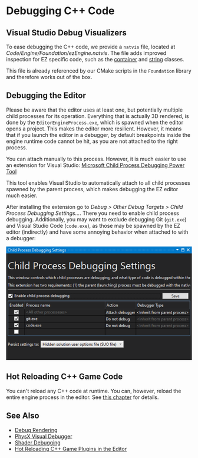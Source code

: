 # Debugging C++ Code

## Visual Studio Debug Visualizers

To ease debugging the C++ code, we provide a `natvis` file, located at *Code/Engine/Foundation/ezEngine.natvis*. The file adds improved inspection for EZ specific code, such as the [container](../appendix/container-usage.md) and [string](../appendix/string-usage.md) classes.

This file is already referenced by our CMake scripts in the `Foundation` library and therefore works out of the box.

## Debugging the Editor

Please be aware that the editor uses at least one, but potentially multiple child processes for its operation. Everything that is actually 3D rendered, is done by the `EditorEngineProcess.exe`, which is spawned when the editor opens a project. This makes the editor more resilient. However, it means that if you launch the editor in a debugger, by default breakpoints inside the engine runtime code cannot be hit, as you are not attached to the right process.

You can attach manually to this process. However, it is much easier to use an extension for Visual Studio: [Microsoft Child Process Debugging Power Tool](https://marketplace.visualstudio.com/items?itemName=vsdbgplat.MicrosoftChildProcessDebuggingPowerTool)

This tool enables Visual Studio to automatically attach to all child processes spawned by the parent process, which makes debugging the EZ editor much easier.

After installing the extension go to *Debug > Other Debug Targets > Child Process Debugging Settings...*. There you need to enable child process debugging. Additionally, you may want to exclude debugging Git (`git.exe`) and Visual Studio Code (`code.exe`), as those may be spawned by the EZ editor (indirectly) and have some annoying behavior when attached to with a debugger:

![Child Debug Settings](media/child-debug.png)

## Hot Reloading C++ Game Code

You can't reload any C++ code at runtime. You can, however, reload the entire engine process in the editor. See [this chapter](../custom-code/cpp/cpp-code-reload.md) for details.

## See Also

* [Debug Rendering](debug-rendering.md)
* [PhysX Visual Debugger](../physics/physx/physx-visual-debugger.md)
* [Shader Debugging](../graphics/shaders/shader-debugging.md)
* [Hot Reloading C++ Game Plugins in the Editor](../custom-code/cpp/cpp-code-reload.md)
